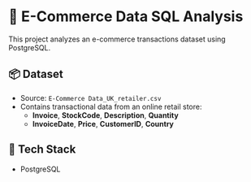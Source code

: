 # 🛒 E-Commerce Data SQL Analysis

This project analyzes an e-commerce transactions dataset using PostgreSQL.

## 📦 Dataset

- Source: `E-Commerce Data_UK_retailer.csv`
- Contains transactional data from an online retail store:
  - **Invoice**, **StockCode**, **Description**, **Quantity**
  - **InvoiceDate**, **Price**, **CustomerID**, **Country**

## 🧰 Tech Stack

- PostgreSQL
